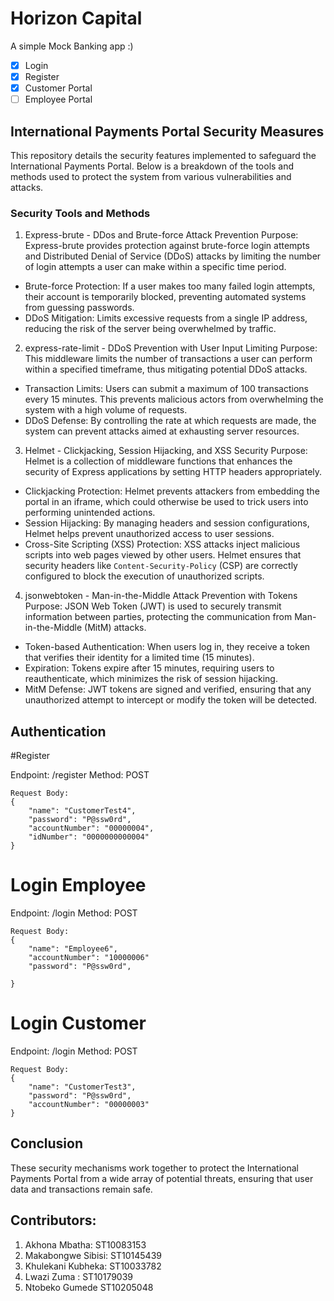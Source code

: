 # Horizon Capital
A simple Mock Banking app :)

- [x] Login
- [X] Register
- [X] Customer Portal
- [ ] Employee Portal

## International Payments Portal Security Measures

This repository details the security features implemented to safeguard the International Payments Portal. Below is a breakdown of the tools and methods used to protect the system from various vulnerabilities and attacks.

### Security Tools and Methods

1. Express-brute - DDos and Brute-force Attack Prevention
Purpose: Express-brute provides protection against brute-force login attempts and Distributed Denial of Service (DDoS) attacks by limiting the number of login attempts a user can make within a specific time period.
- Brute-force Protection: If a user makes too many failed login attempts, their account is temporarily blocked, preventing automated systems from guessing passwords.
- DDoS Mitigation: Limits excessive requests from a single IP address, reducing the risk of the server being overwhelmed by traffic.

2. express-rate-limit - DDoS Prevention with User Input Limiting
Purpose: This middleware limits the number of transactions a user can perform within a specified timeframe, thus mitigating potential DDoS attacks.
- Transaction Limits: Users can submit a maximum of 100 transactions every 15 minutes. This prevents malicious actors from overwhelming the system with a high volume of requests.
- DDoS Defense: By controlling the rate at which requests are made, the system can prevent attacks aimed at exhausting server resources.

3. Helmet - Clickjacking, Session Hijacking, and XSS Security
Purpose: Helmet is a collection of middleware functions that enhances the security of Express applications by setting HTTP headers appropriately.
- Clickjacking Protection: Helmet prevents attackers from embedding the portal in an iframe, which could otherwise be used to trick users into performing unintended actions.
- Session Hijacking: By managing headers and session configurations, Helmet helps prevent unauthorized access to user sessions.
- Cross-Site Scripting (XSS) Protection: XSS attacks inject malicious scripts into web pages viewed by other users. Helmet ensures that security headers like `Content-Security-Policy` (CSP) are correctly configured to block the execution of unauthorized scripts.

4. jsonwebtoken - Man-in-the-Middle Attack Prevention with Tokens
Purpose: JSON Web Token (JWT) is used to securely transmit information between parties, protecting the communication from Man-in-the-Middle (MitM) attacks.
- Token-based Authentication: When users log in, they receive a token that verifies their identity for a limited time (15 minutes).
- Expiration: Tokens expire after 15 minutes, requiring users to reauthenticate, which minimizes the risk of session hijacking.
- MitM Defense: JWT tokens are signed and verified, ensuring that any unauthorized attempt to intercept or modify the token will be detected.

## Authentication

#Register

Endpoint: /register
Method: POST
```
Request Body:
{
    "name": "CustomerTest4",
    "password": "P@ssw0rd",
    "accountNumber": "00000004",
    "idNumber": "0000000000004"
}
```
# Login Employee

Endpoint: /login
Method: POST
```
Request Body:
{
    "name": "Employee6",
    "accountNumber": "10000006"
    "password": "P@ssw0rd",
  
}
```
# Login Customer

Endpoint: /login
Method: POST
```
Request Body:
{
    "name": "CustomerTest3",
    "password": "P@ssw0rd",
    "accountNumber": "00000003"
}

```

## Conclusion

These security mechanisms work together to protect the International Payments Portal from a wide array of potential threats, ensuring that user data and transactions remain safe.

## Contributors:

1. Akhona Mbatha: ST10083153
2. Makabongwe Sibisi: ST10145439
3. Khulekani Kubheka: ST10033782
4. Lwazi Zuma : ST10179039
5. Ntobeko Gumede ST10205048



